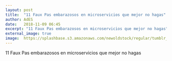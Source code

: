 ```yaml
---
layout: post
title:  "11 Faux Pas embarazosos en microservicios que mejor no hagas"
author: AdES
date:   2018-11-09 06:45
excerpt: "11 Faux Pas embarazosos en microservicios que mejor no hagas"
external_image: true
image:  https://splashbase.s3.amazonaws.com/newoldstock/regular/tumblr_o65mi5k71g1sfie3io1_1280.jpg
---
```

11 Faux Pas embarazosos en microservicios que mejor no hagas